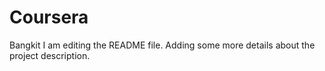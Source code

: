 # Coursera
Bangkit
I am editing the README file. Adding some more details about the project description.
